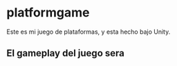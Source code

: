 # platformgame
Este es mi juego de plataformas, y esta hecho bajo Unity.

## El gameplay del juego sera